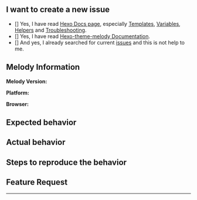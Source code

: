 <!--
IMPORTANT: Please follow the template to create a new issue.
IMPORTANT: Do not ask questions like how to modify the theme or how to change the theme.I can't help you and you need to learn CSS & HTML & JS by yourself.
Or it will be closed!!
重要：请依照该模板来提交，请尽可能用英文来提问，因为并不是所有使用者都能看得懂中文。你的提问也会帮助到其他人~
重要：请不要提问类似于如何修改主题，如何改变主题等相关问题。我没有时间帮助你，你需要自己学习CSS&HTML&JS的相关知识。
ISSUE是用来提交bug或提出新的feature的。否则将会被关闭！！
-->

## I want to create a new issue <!-- 我想要创建一个新的issue --> 

<!-- Check all with "x" (使用 "x" 选择) -->
<!-- 请确认是否都已经翻阅过如下的资料 -->
- [] Yes, I have read [Hexo Docs page](https://hexo.io/docs/), especially [Templates](https://hexo.io/docs/templates.html), [Variables](https://hexo.io/docs/variables.html), [Helpers](https://hexo.io/docs/helpers.html) and [Troubleshooting](https://hexo.io/docs/troubleshooting.html).
- [] Yes, I have read [Hexo-theme-melody Documentation](https://molunerfinn.com/hexo-theme-melody-doc/).
- [] And yes, I already searched for current [issues](https://github.com/Molunerfinn/hexo-theme-melody/issues?utf8=%E2%9C%93&q=is%3Aissue) and this is not help to me.

## Melody Information

<!-- Melody的版本 -->
**Melody Version:**

<!-- Windows/macOS/Linux/Android/iOS -->
**Platform:**

<!-- Chrome/Safari/FireFox/.. -->
**Browser:**

## Expected behavior <!-- (预期行为) -->

## Actual behavior <!-- (实际行为) -->

<!-- Please give me the screenshots to locate the issue -->
<!-- 请尽量提供截图来定位问题 -->

## Steps to reproduce the behavior <!-- (重现步骤) -->

## Feature Request

<!-- If you have any ideas of theme-melody, please write down here and we can have a discussion. -->
<!-- 如果你有任何关于theme-melody的功能方面的想法，可以在这个部分里写下来我们一起讨论 -->

---

<!--
Love hexo-theme-melody? Please consider starring the repo to support it!
喜欢 hexo-theme-melody吗？ 考虑一下给它点个star来支持它吧！
-->
